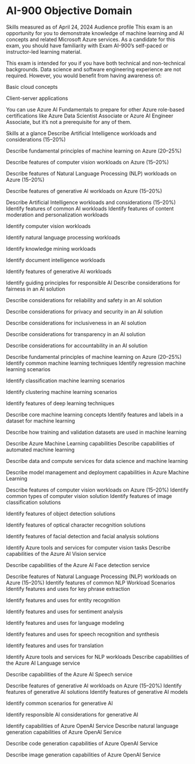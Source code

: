 # AI-900 Objective Domain

Skills measured as of April 24, 2024
Audience profile
This exam is an opportunity for you to demonstrate knowledge of machine learning and AI concepts and related Microsoft Azure services. As a candidate for this exam, you should have familiarity with Exam AI-900’s self-paced or instructor-led learning material.

This exam is intended for you if you have both technical and non-technical backgrounds. Data science and software engineering experience are not required. However, you would benefit from having awareness of:

Basic cloud concepts

Client-server applications

You can use Azure AI Fundamentals to prepare for other Azure role-based certifications like Azure Data Scientist Associate or Azure AI Engineer Associate, but it’s not a prerequisite for any of them.

Skills at a glance
Describe Artificial Intelligence workloads and considerations (15–20%)

Describe fundamental principles of machine learning on Azure (20–25%)

Describe features of computer vision workloads on Azure (15–20%)

Describe features of Natural Language Processing (NLP) workloads on Azure (15–20%)

Describe features of generative AI workloads on Azure (15–20%)

Describe Artificial Intelligence workloads and considerations (15–20%)
Identify features of common AI workloads
Identify features of content moderation and personalization workloads

Identify computer vision workloads

Identify natural language processing workloads

Identify knowledge mining workloads

Identify document intelligence workloads

Identify features of generative AI workloads

Identify guiding principles for responsible AI
Describe considerations for fairness in an AI solution

Describe considerations for reliability and safety in an AI solution

Describe considerations for privacy and security in an AI solution

Describe considerations for inclusiveness in an AI solution

Describe considerations for transparency in an AI solution

Describe considerations for accountability in an AI solution

Describe fundamental principles of machine learning on Azure (20–25%)
Identify common machine learning techniques
Identify regression machine learning scenarios

Identify classification machine learning scenarios

Identify clustering machine learning scenarios

Identify features of deep learning techniques

Describe core machine learning concepts
Identify features and labels in a dataset for machine learning

Describe how training and validation datasets are used in machine learning

Describe Azure Machine Learning capabilities
Describe capabilities of automated machine learning

Describe data and compute services for data science and machine learning

Describe model management and deployment capabilities in Azure Machine Learning

Describe features of computer vision workloads on Azure (15–20%)
Identify common types of computer vision solution
Identify features of image classification solutions

Identify features of object detection solutions

Identify features of optical character recognition solutions

Identify features of facial detection and facial analysis solutions

Identify Azure tools and services for computer vision tasks
Describe capabilities of the Azure AI Vision service

Describe capabilities of the Azure AI Face detection service

Describe features of Natural Language Processing (NLP) workloads on Azure (15–20%)
Identify features of common NLP Workload Scenarios
Identify features and uses for key phrase extraction

Identify features and uses for entity recognition

Identify features and uses for sentiment analysis

Identify features and uses for language modeling

Identify features and uses for speech recognition and synthesis

Identify features and uses for translation

Identify Azure tools and services for NLP workloads
Describe capabilities of the Azure AI Language service

Describe capabilities of the Azure AI Speech service

Describe features of generative AI workloads on Azure (15–20%)
Identify features of generative AI solutions
Identify features of generative AI models

Identify common scenarios for generative AI

Identify responsible AI considerations for generative AI

Identify capabilities of Azure OpenAI Service
Describe natural language generation capabilities of Azure OpenAI Service

Describe code generation capabilities of Azure OpenAI Service

Describe image generation capabilities of Azure OpenAI Service